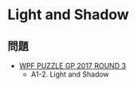 # Light and Shadow

## 問題
- [WPF PUZZLE GP 2017 ROUND 3](../questions/wpfpgp2017_3.md)
	- A1-2. Light and Shadow
